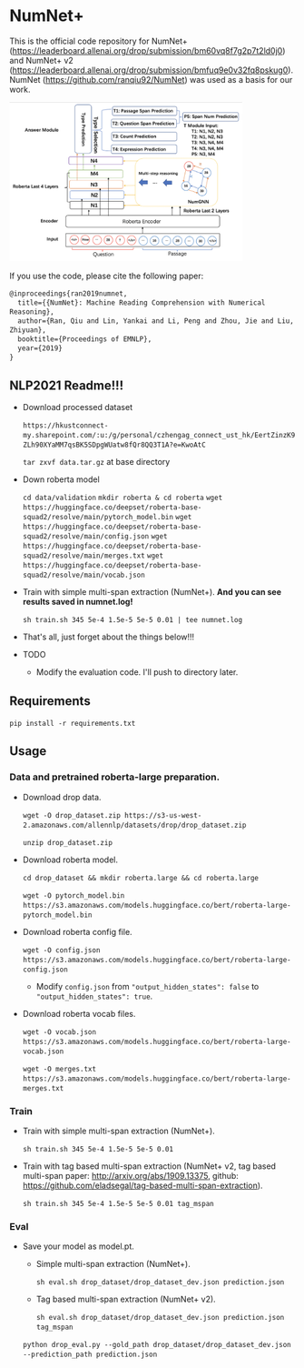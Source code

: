 # NumNet+

This is the official code repository for NumNet+ (https://leaderboard.allenai.org/drop/submission/bm60vq8f7g2p7t2ld0j0) and NumNet+ v2 (https://leaderboard.allenai.org/drop/submission/bmfuq9e0v32fq8pskug0).
NumNet (https://github.com/ranqiu92/NumNet) was used as a basis for our work.

<img src="numnet_plus_pic.png" alt="Framework" style="zoom:40%;" />

If you use the code, please cite the following paper:

```
@inproceedings{ran2019numnet,
  title={{NumNet}: Machine Reading Comprehension with Numerical Reasoning},
  author={Ran, Qiu and Lin, Yankai and Li, Peng and Zhou, Jie and Liu, Zhiyuan},
  booktitle={Proceedings of EMNLP},
  year={2019}
}
```

## NLP2021 Readme!!!

- Download processed dataset
  
  `https://hkustconnect-my.sharepoint.com/:u:/g/personal/czhengag_connect_ust_hk/EertZinzK9ZLh90XYaMM7qsBK5SDpgWUatw8fQr8QQ3T1A?e=KwoAtC`

  `tar zxvf data.tar.gz` at base directory

- Down roberta model

  `cd data/validation`
  `mkdir roberta & cd roberta`
  `wget https://huggingface.co/deepset/roberta-base-squad2/resolve/main/pytorch_model.bin`
  `wget https://huggingface.co/deepset/roberta-base-squad2/resolve/main/config.json`
  `wget https://huggingface.co/deepset/roberta-base-squad2/resolve/main/merges.txt`
  `wget https://huggingface.co/deepset/roberta-base-squad2/resolve/main/vocab.json`

- Train with simple multi-span extraction (NumNet+). **And you can see results saved in numnet.log!**

    `sh train.sh 345 5e-4 1.5e-5 5e-5 0.01 | tee numnet.log`

- That's all, just forget about the things below!!!

- TODO
  - Modify the evaluation code. I'll push to directory later.

## Requirements

`pip install -r requirements.txt`

## Usage
### Data and pretrained roberta-large preparation.
- Download drop data.
  
  `wget -O drop_dataset.zip https://s3-us-west-2.amazonaws.com/allennlp/datasets/drop/drop_dataset.zip`
  
  `unzip drop_dataset.zip`

- Download roberta model.
 
  `cd drop_dataset && mkdir roberta.large && cd roberta.large `
  
  `wget -O pytorch_model.bin https://s3.amazonaws.com/models.huggingface.co/bert/roberta-large-pytorch_model.bin`

- Download roberta config file.
  
  `wget -O config.json https://s3.amazonaws.com/models.huggingface.co/bert/roberta-large-config.json`
  - Modify `config.json` from `"output_hidden_states": false` to `"output_hidden_states": true`.
  
  
- Download roberta vocab files.
  
  `wget -O vocab.json https://s3.amazonaws.com/models.huggingface.co/bert/roberta-large-vocab.json`
  
  `wget -O merges.txt https://s3.amazonaws.com/models.huggingface.co/bert/roberta-large-merges.txt`  
  
### Train 

- Train with simple multi-span extraction (NumNet+).

    `sh train.sh 345 5e-4 1.5e-5 5e-5 0.01`
    
- Train with tag based multi-span extraction (NumNet+ v2, tag based multi-span paper: http://arxiv.org/abs/1909.13375, github: https://github.com/eladsegal/tag-based-multi-span-extraction).
    
    `sh train.sh 345 5e-4 1.5e-5 5e-5 0.01 tag_mspan`

### Eval
- Save your model as model.pt.
    
    - Simple multi-span extraction (NumNet+).
    
        `sh eval.sh drop_dataset/drop_dataset_dev.json prediction.json`
    
    - Tag based multi-span extraction (NumNet+ v2).
    
        `sh eval.sh drop_dataset/drop_dataset_dev.json prediction.json tag_mspan` 
    
    
    `python drop_eval.py --gold_path drop_dataset/drop_dataset_dev.json --prediction_path prediction.json`


